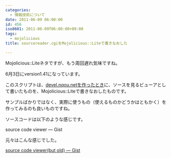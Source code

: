 ```yaml
---
categories:
  - 情報技術について
date: 2011-06-09 06:00:00
id: 456
iso8601: 2011-06-09T06:00:00+09:00
tags:
  - mojolicious
title: sourcereader.cgiをMojolicious::Liteで書きなおした

---
```


<p>Mojolicious::Liteネタですが、もう周回遅れ気味ですね。</p>

<p>6月3日にversion1.41になっています。</p>

<p>このスクリプトは、<a href="http://www.nishimiyahara.net/archives/20090129030933.html" target="_blank">devel.nqou.netを作ったとき</a>に、ソースを見るビューアとして書いたものを、Mojolicious::Liteで書きなおしたものです。</p>

<p>サンプルばかりではなく、実際に使うもの（使えるものかどうかはともかく）を作ってみるのも良いものですね。</p>

<p>
ソースコードは以下のような感じです。</p>

<p>source code viewer &#8212; Gist</p>

<script src="https://gist.github.com/1010965.js?file=sourcereader.cgi"></script>

<p>元々はこんな感じでした。</p>

<p><a href="https://gist.github.com/1012033" target="_blank">source code viewer(but old) &#8212; Gist</a></p>

<script src="https://gist.github.com/1012033.js?file=sourcereader.old.cgi"></script>
    	